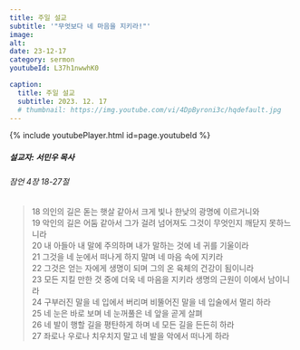 ```yaml
---
title: 주일 설교
subtitle: '"무엇보다 네 마음을 지키라!"'
image: 
alt:
date: 23-12-17
category: sermon
youtubeId: L37h1nwwhK0

caption:
  title: 주일 설교
  subtitle: 2023. 12. 17
  # thumbnail: https://img.youtube.com/vi/4DpByroni3c/hqdefault.jpg
---
```

{% include youtubePlayer.html id=page.youtubeId %}

##### 설교자: 서민우 목사

###### 잠언 4장 18-27절

>18 의인의 길은 돋는 햇살 같아서 크게 빛나 한낮의 광명에 이르거니와  
>19 악인의 길은 어둠 같아서 그가 걸려 넘어져도 그것이 무엇인지 깨닫지 못하느니라  
>20 내 아들아 내 말에 주의하며 내가 말하는 것에 네 귀를 기울이라  
>21 그것을 네 눈에서 떠나게 하지 말며 네 마음 속에 지키라  
>22 그것은 얻는 자에게 생명이 되며 그의 온 육체의 건강이 됨이니라  
>23 모든 지킬 만한 것 중에 더욱 네 마음을 지키라 생명의 근원이 이에서 남이니라  
>24 구부러진 말을 네 입에서 버리며 비뚤어진 말을 네 입술에서 멀리 하라  
>25 네 눈은 바로 보며 네 눈꺼풀은 네 앞을 곧게 살펴  
>26 네 발이 행할 길을 평탄하게 하며 네 모든 길을 든든히 하라  
>27 좌로나 우로나 치우치지 말고 네 발을 악에서 떠나게 하라  
